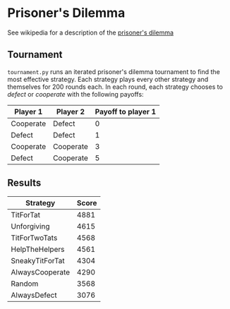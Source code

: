 # Prisoner's Dilemma

See wikipedia for a description of the
[prisoner's dilemma](https://en.wikipedia.org/wiki/Prisoner%27s_dilemma)

## Tournament

`tournament.py` runs an iterated prisoner's dilemma tournament to find the most
effective strategy. Each strategy plays every other strategy and themselves for
200 rounds each. In each round, each strategy chooses to *defect* or *cooperate*
with the following payoffs: 

| Player 1  | Player 2  | Payoff to player 1 |
| --------- | --------- | ------------------ |
| Cooperate | Defect    | 0                  |
| Defect    | Defect    | 1                  |
| Cooperate | Cooperate | 3                  |
| Defect    | Cooperate | 5                  |

## Results

| Strategy        | Score |
| --------------- | ----- |
| TitForTat       |  4881 |
| Unforgiving     |  4615 |
| TitForTwoTats   |  4568 |
| HelpTheHelpers  |  4561 |
| SneakyTitForTat |  4304 |
| AlwaysCooperate |  4290 |
| Random          |  3568 |
| AlwaysDefect    |  3076 |
